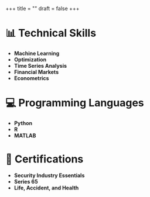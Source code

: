 +++
title = ""
draft = false
+++

# 📊  Technical Skills

- **Machine Learning**
- **Optimization**
- **Time Series Analysis**
- **Financial Markets**
- **Econometrics**

# 💻 Programming Languages

- **Python**
- **R**
- **MATLAB**

# 📜 Certifications

- **Security Industry Essentials**
- **Series 65**
- **Life, Accident, and Health**



